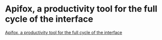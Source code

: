 # Apifox, a productivity tool for the full cycle of the interface
[Apifox, a productivity tool for the full cycle of the interface](https://aiwithcloud.com/2022/09/15/apifox_a_productivity_tool_for_the_full_cycle_of_the_interface/)